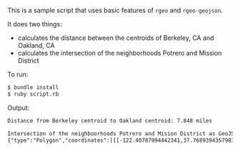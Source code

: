 This is a sample script that uses basic features of `rgeo` and `rgeo-geojson`.

It does two things:
* calculates the distance between the centroids of Berkeley, CA and Oakland, CA
* calculates the intersection of the neighborhoods Potrero and Mission District

To run:
```bash
$ bundle install
$ ruby script.rb
```

Output:
```txt
Distance from Berkeley centroid to Oakland centroid: 7.848 miles

Intersection of the neighboorhoods Potrero and Mision District as GeoJSON:
{"type":"Polygon","coordinates":[[[-122.40787994442341,37.76893943579835],[-122.407768,37.767803],[-122.407627,37.766277],[-122.407578,37.765787],[-122.407413,37.764128],[-122.407257,37.76254],[-122.407107,37.760945],[-122.406944,37.759136],[-122.406762,37.757299],[-122.406652,37.756017],[-122.406481,37.754445],[-122.406345,37.752933],[-122.406191,37.751398],[-122.4061358,37.7509507],[-122.406061,37.75077],[-122.405842,37.750335],[-122.405541,37.749776],[-122.405453,37.749611],[-122.405361,37.749476],[-122.40513675477644,37.74923953628669],[-122.405148,37.7492419800001],[-122.40551088,37.7494849800001],[-122.40564012,37.749546],[-122.40584316,37.7495980200001],[-122.40611208,37.7496389700001],[-122.40690912,37.74968496],[-122.40882504,37.7495769600001],[-122.40915084,37.7530059600002],[-122.40925992,37.7544230100002],[-122.409351,37.7549569800001],[-122.40941508,37.7554920300001],[-122.40951192,37.7566020000002],[-122.40954396,37.7574740100002],[-122.40970416,37.758906],[-122.40974196,37.7590930200002],[-122.40985212,37.7593499700001],[-122.40989388,37.7595019800001],[-122.41044396,37.7651439900001],[-122.41082916,37.7693690400001],[-122.40888192,37.76905701],[-122.40830304,37.7689779900001],[-122.40787994442341,37.76893943579835]]]}
```
